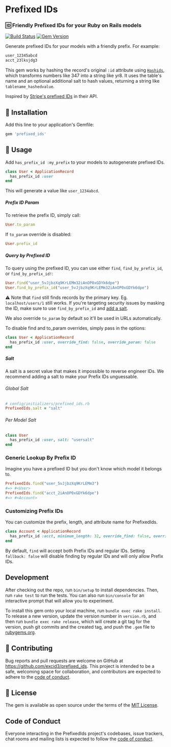 <p align="center">
  <h1>Prefixed IDs</h1>
</p>

### 🆔 Friendly Prefixed IDs for your Ruby on Rails models

[![Build Status](https://github.com/excid3/prefixed_ids/workflows/Tests/badge.svg)](https://github.com/excid3/prefixed_ids/actions) [![Gem Version](https://badge.fury.io/rb/prefixed_ids.svg)](https://badge.fury.io/rb/prefixed_ids)

Generate prefixed IDs for your models with a friendly prefix. For example:

```ruby
user_12345abcd
acct_23lksjdg3
```

This gem works by hashing the record's original `:id` attribute using [`Hashids`](https://hashids.org/ruby/), which transforms numbers like 347 into a string like yr8. It uses the table's name and an optional additional salt to hash values, returning a string like `tablename_hashedvalue`.

Inspired by [Stripe's prefixed IDs](https://stripe.com/docs/api) in their API.

## 🚀 Installation
Add this line to your application's Gemfile:

```ruby
gem 'prefixed_ids'
```

## 📝 Usage

Add `has_prefix_id :my_prefix` to your models to autogenerate prefixed IDs.

```ruby
class User < ApplicationRecord
  has_prefix_id :user
end
```

This will generate a value like `user_1234abcd`.

##### Prefix ID Param

To retrieve the prefix ID, simply call:

```ruby
User.to_param
```

If `to_param` override is disabled:

```ruby
User.prefix_id
```

##### Query by Prefixed ID

To query using the prefixed ID, you can use either `find`, `find_by_prefix_id`, or `find_by_prefix_id!`:

```ruby
User.find("user_5vJjbzXq9KrLEMm32iAnOP0xGDYk6dpe")
User.find_by_prefix_id("user_5vJjbzXq9KrLEMm32iAnOP0xGDYk6dpe")
```

⚠️ Note that `find` still finds records by the primary key. Eg. `localhost/users/1` still works.
If you're targeting security issues by masking the ID, make sure to use `find_by_prefix_id` and [add a salt](#salt).

We also override `to_param` by default so it'll be used in URLs automatically.

To disable find and to_param overrides, simply pass in the options:

```ruby
class User < ApplicationRecord
  has_prefix_id :user, override_find: false, override_param: false
end
```

##### Salt

A salt is a secret value that makes it impossible to reverse engineer IDs. We recommend adding a salt to make your Prefix IDs unguessable.

###### Global Salt

```ruby
# config/initializers/prefixed_ids.rb
PrefixedIds.salt = "salt"
```

###### Per Model Salt

```ruby
class User
  has_prefix_id :user, salt: "usersalt"
end
```

### Generic Lookup By Prefix ID

Imagine you have a prefixed ID but you don't know which model it belongs to.

```ruby
PrefixedIds.find("user_5vJjbzXq9KrLEMm3")
#=> #<User>
PrefixedIds.find("acct_2iAnOP0xGDYk6dpe")
#=> #<Account>
```

### Customizing Prefix IDs

You can customize the prefix, length, and attribute name for PrefixedIds.

```ruby
class Account < ApplicationRecord
  has_prefix_id :acct, minimum_length: 32, override_find: false, override_param: false, salt: "", fallback: false
end
```

By default, `find` will accept both Prefix IDs and regular IDs. Setting `fallback: false` will disable finding by regular IDs and will only allow Prefix IDs.

## Development

After checking out the repo, run `bin/setup` to install dependencies. Then, run `rake test` to run the tests. You can also run `bin/console` for an interactive prompt that will allow you to experiment.

To install this gem onto your local machine, run `bundle exec rake install`. To release a new version, update the version number in `version.rb`, and then run `bundle exec rake release`, which will create a git tag for the version, push git commits and the created tag, and push the `.gem` file to [rubygems.org](https://rubygems.org).

## 🙏 Contributing

Bug reports and pull requests are welcome on GitHub at https://github.com/excid3/prefixed_ids. This project is intended to be a safe, welcoming space for collaboration, and contributors are expected to adhere to the [code of conduct](https://github.com/[USERNAME]/prefixed_ids/blob/master/CODE_OF_CONDUCT.md).

## 📝 License

The gem is available as open source under the terms of the [MIT License](https://opensource.org/licenses/MIT).

## Code of Conduct

Everyone interacting in the PrefixedIds project's codebases, issue trackers, chat rooms and mailing lists is expected to follow the [code of conduct](https://github.com/[USERNAME]/prefixed_ids/blob/master/CODE_OF_CONDUCT.md).
